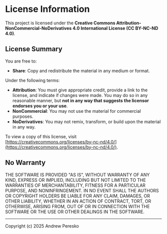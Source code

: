 # License Information

This project is licensed under the **Creative Commons Attribution-NonCommercial-NoDerivatives 4.0 International License (CC BY-NC-ND 4.0)**.

## License Summary

You are free to:

- **Share**: Copy and redistribute the material in any medium or format.

Under the following terms:

- **Attribution**: You must give appropriate credit, provide a link to the license, and indicate if changes were made. You may do so in any reasonable manner, but **not in any way that suggests the licensor endorses you or your use**.
- **NonCommercial**: You may not use the material for commercial purposes.
- **NoDerivatives**: You may not remix, transform, or build upon the material in any way.

To view a copy of this license, visit [https://creativecommons.org/licenses/by-nc-nd/4.0/](https://creativecommons.org/licenses/by-nc-nd/4.0/).

## No Warranty

THE SOFTWARE IS PROVIDED "AS IS", WITHOUT WARRANTY OF ANY KIND, EXPRESS OR IMPLIED, INCLUDING BUT NOT LIMITED TO THE WARRANTIES OF MERCHANTABILITY, FITNESS FOR A PARTICULAR PURPOSE, AND NONINFRINGEMENT. IN NO EVENT SHALL THE AUTHORS OR COPYRIGHT HOLDERS BE LIABLE FOR ANY CLAIM, DAMAGES, OR OTHER LIABILITY, WHETHER IN AN ACTION OF CONTRACT, TORT, OR OTHERWISE, ARISING FROM, OUT OF OR IN CONNECTION WITH THE SOFTWARE OR THE USE OR OTHER DEALINGS IN THE SOFTWARE.

---
Copyright (c) 2025 Andrew Peresko
